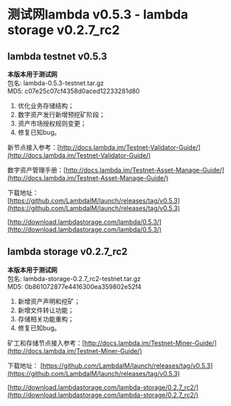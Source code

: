 # 测试网lambda v0.5.3 - lambda storage v0.2.7_rc2

## lambda testnet v0.5.3

**本版本用于测试网**  
包名: lambda-0.5.3-testnet.tar.gz  
MD5: c07e25c07cf4358d0aced12233281d80
  
1. 优化业务存储结构；
2. 数字资产发行新增预挖矿阶段；
3. 资产市场授权规则变更；
4. 修复已知bug。

新节点接入参考：[http://docs.lambda.im/Testnet-Validator-Guide/](http://docs.lambda.im/Testnet-Validator-Guide/)  

数字资产管理手册：[http://docs.lambda.im/Testnet-Asset-Manage-Guide/](http://docs.lambda.im/Testnet-Asset-Manage-Guide/)

下载地址：  
[https://github.com/LambdaIM/launch/releases/tag/v0.5.3](https://github.com/LambdaIM/launch/releases/tag/v0.5.3)

[http://download.lambdastorage.com/lambda/0.5.3/](http://download.lambdastorage.com/lambda/0.5.3/)

## lambda storage v0.2.7_rc2

**本版本用于测试网**  
包名: lambda-storage-0.2.7_rc2-testnet.tar.gz  
MD5: 0b861072877e4416300ea359802e52f4

1. 新增资产声明和挖矿；
2. 新增文件转让功能；
3. 存储相关功能重构；
4. 修复已知bug。

矿工和存储节点接入参考：[http://docs.lambda.im/Testnet-Miner-Guide/](http://docs.lambda.im/Testnet-Miner-Guide/) 

下载地址： 
[https://github.com/LambdaIM/launch/releases/tag/v0.5.3](https://github.com/LambdaIM/launch/releases/tag/v0.5.3)

[http://download.lambdastorage.com/lambda-storage/0.2.7_rc2/](http://download.lambdastorage.com/lambda-storage/0.2.7_rc2/)